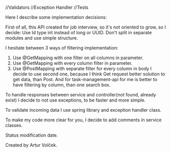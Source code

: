 //Validators
//Exception Handler
//Tests

Here I describe some implementation decisions:

First of all, this API created for job interview, so it's not oriented to grow, so I decide:
Use Id type int instead of long or UUID.
Don't split in separate modules and use simple structure.

I hesitate between 3 ways of filtering implementation:
1. Use @GetMapping with one filter on all columns in parameter.
2. Use @GetMapping with every column filter in parameter.
3. Use @PostMapping with separate filter for every column in body
I decide to use second one, because I think Get request better solution to get data, than Post.
And for task-management-api for me is better to have filtering by column, than one search box. 

To handle responses between service and controller(not found, already exist) I decide to not use exceptions, 
to be faster and more simple.

To validate incoming data I use spring library and exception handler class.

To make my code more clear for you, I decide to add comments in service classes. 

Status modification date.

Created by Artur Volček.